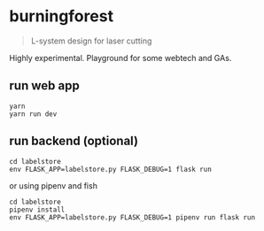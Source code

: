 # burningforest

> L-system design for laser cutting

Highly experimental. Playground for some webtech and GAs.

## run web app

```
yarn
yarn run dev
```

## run backend (optional)

```
cd labelstore
env FLASK_APP=labelstore.py FLASK_DEBUG=1 flask run
```

or using pipenv and fish

```
cd labelstore
pipenv install
env FLASK_APP=labelstore.py FLASK_DEBUG=1 pipenv run flask run
```

